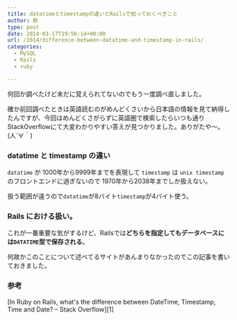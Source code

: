 ```yaml
---
title: datatimeとtimestampの違いとRailsで知っておくべきこと
author: 鉄
type: post
date: 2014-03-17T19:56:14+00:00
url: /2014/difference-between-datatime-and-timestamp-in-rails/
categories:
  - MySQL
  - Rails
  - ruby

---
```

何回か調べたけど未だに覚えられてないのでもう一度調べ直しました。

確か前回調べたときは英語読むのがめんどくさいから日本語の情報を見て納得したんですが、今回はめんどくさがらずに英語圏で検索したらいつも通りStackOverflowにて大変わかりやすい答えが見つかりました。ありがたや〜。 (人´∀｀)

### datatime と timestamp の違い

`datatime` が 1000年から9999年までを表現して `timestamp` は `unix timestamp`のフロントエンドに過ぎないので 1970年から2038年までしか扱えない。

扱う範囲が違うので`datatime`が8バイト`timestamp`が4バイト使う。

### Rails における扱い。

これが一番重要な気がするけど、Railsでは**どちらを指定してもデータベースには`DATATIME`型で保存される**。

何故かこのことについて述べてるサイトがあんまりなかったのでこの記事を書いておきました。

### 参考

[In Ruby on Rails, what&apos;s the difference between DateTime, Timestamp, Time and Date? &#8211; Stack Overflow][1]

